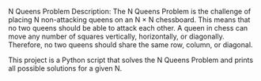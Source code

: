N Queens Problem
Description:
The N Queens Problem is the challenge of placing N non-attacking queens on an N × N chessboard. This means that no two queens should be able to attack each other. A queen in chess can move any number of squares vertically, horizontally, or diagonally. Therefore, no two queens should share the same row, column, or diagonal.

This project is a Python script that solves the N Queens Problem and prints all possible solutions for a given N.